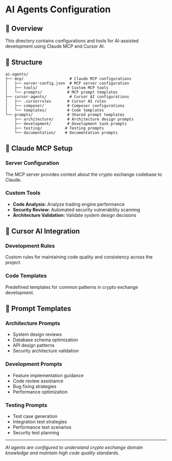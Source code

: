# AI Agents Configuration

## 🤖 Overview

This directory contains configurations and tools for AI-assisted development using Claude MCP and Cursor AI.

## 📁 Structure

```
ai-agents/
├── mcp/                    # Claude MCP configurations
│   ├── server-config.json  # MCP server configuration
│   ├── tools/             # Custom MCP tools
│   └── prompts/           # MCP prompt templates
├── cursor-agents/          # Cursor AI configurations
│   ├── .cursorrules       # Cursor AI rules
│   ├── composer/          # Composer configurations
│   └── templates/         # Code templates
└── prompts/               # Shared prompt templates
    ├── architecture/      # Architecture design prompts
    ├── development/       # Development task prompts
    ├── testing/          # Testing prompts
    └── documentation/    # Documentation prompts
```

## 🔧 Claude MCP Setup

### Server Configuration
The MCP server provides context about the crypto exchange codebase to Claude.

### Custom Tools
- **Code Analysis:** Analyze trading engine performance
- **Security Review:** Automated security vulnerability scanning
- **Architecture Validation:** Validate system design decisions

## 🎯 Cursor AI Integration

### Development Rules
Custom rules for maintaining code quality and consistency across the project.

### Code Templates
Predefined templates for common patterns in crypto exchange development.

## 📝 Prompt Templates

### Architecture Prompts
- System design reviews
- Database schema optimization
- API design patterns
- Security architecture validation

### Development Prompts
- Feature implementation guidance
- Code review assistance
- Bug fixing strategies
- Performance optimization

### Testing Prompts
- Test case generation
- Integration test strategies
- Performance test scenarios
- Security test planning

---

*AI agents are configured to understand crypto exchange domain knowledge and maintain high code quality standards.*